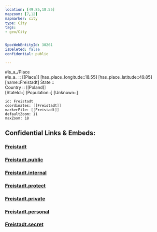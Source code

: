 ```yaml
---
location: [49.85,18.55] 
mapzoom: [7,12] 
mapmarker: city 
type: City
tags:
- geo/City


SpocWebEntityId: 30261
isDeleted: false
confidential: public

---
```

#is_a_/Place  
#is_a_ :: [[Place]] 
[has_place_longitude::18.55] 
[has_place_latitude::49.85] 
[name::Freistadt] 
State ::  
Country :: [[Poland]]  
[StateId::] 
[Population::] 
[Unknown::] 


```leaflet
id: Freistadt
coordinates: [[Freistadt]] 
markerFile: [[Freistadt]] 
defaultZoom: 11 
maxZoom: 18
```


## Confidential Links & Embeds: 

### [Freistadt](/_Standards/Earth/Continent/Europe/Europe~Central/Czech_Republic/regions~Czech_Republic/Moravskoslezský/City/Freistadt.md) 

### [Freistadt.public](/_public/Earth/Continent/Europe/Europe~Central/Czech_Republic/regions~Czech_Republic/Moravskoslezský/City/Freistadt.public.md) 

### [Freistadt.internal](/_internal/Earth/Continent/Europe/Europe~Central/Czech_Republic/regions~Czech_Republic/Moravskoslezský/City/Freistadt.internal.md) 

### [Freistadt.protect](/_protect/Earth/Continent/Europe/Europe~Central/Czech_Republic/regions~Czech_Republic/Moravskoslezský/City/Freistadt.protect.md) 

### [Freistadt.private](/_private/Earth/Continent/Europe/Europe~Central/Czech_Republic/regions~Czech_Republic/Moravskoslezský/City/Freistadt.private.md) 

### [Freistadt.personal](/_personal/Earth/Continent/Europe/Europe~Central/Czech_Republic/regions~Czech_Republic/Moravskoslezský/City/Freistadt.personal.md) 

### [Freistadt.secret](/_secret/Earth/Continent/Europe/Europe~Central/Czech_Republic/regions~Czech_Republic/Moravskoslezský/City/Freistadt.secret.md)

